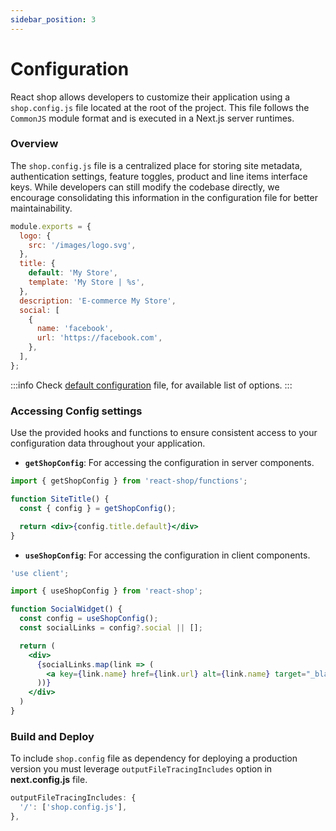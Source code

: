 ```yaml
---
sidebar_position: 3
---
```


# Configuration

React shop allows developers to customize their application using a ```shop.config.js``` file located at the root of the project. This file follows the ``CommonJS`` module format and is executed in a Next.js server runtimes.

### Overview

The ```shop.config.js``` file is a centralized place for storing site metadata, authentication settings, feature toggles, product and line items interface keys. While developers can still modify the codebase directly, we encourage consolidating this information in the configuration file for better maintainability.

```js title="Example""
module.exports = {
  logo: {
    src: '/images/logo.svg',
  },
  title: {
    default: 'My Store',
    template: 'My Store | %s',
  },
  description: 'E-commerce My Store',
  social: [
    {
      name: 'facebook',
      url: 'https://facebook.com',
    },
  ],
};  
```

:::info
Check [default configuration](https://github.com/react-shop-dev/react-shop/blob/main/packages/react-shop/src/config/defaultConfig.json) file, for available list of options.
:::

### Accessing Config settings

Use the provided hooks and functions to ensure consistent access to your configuration data throughout your application.

- **``getShopConfig``**: For accessing the configuration in server components.

```jsx
import { getShopConfig } from 'react-shop/functions';

function SiteTitle() {
  const { config } = getShopConfig();

  return <div>{config.title.default}</div>
}
```

- **``useShopConfig``**: For accessing the configuration in client components.

```jsx
'use client';

import { useShopConfig } from 'react-shop';

function SocialWidget() {
  const config = useShopConfig();
  const socialLinks = config?.social || [];

  return (
    <div>
      {socialLinks.map(link => (
        <a key={link.name} href={link.url} alt={link.name} target="_blank">{link.name}</a>
      ))}
    </div>
  ) 
}
```

### Build and Deploy

To include ``shop.config`` file as dependency for deploying a production version you must leverage ``outputFileTracingIncludes`` option in **next.config.js** file.

```js title="next.config.js"
outputFileTracingIncludes: {
  '/': ['shop.config.js'],
},
```

